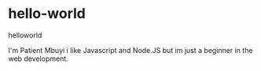 # hello-world
helloworld

I'm Patient Mbuyi i like Javascript and Node.JS but im just a beginner in the web development.
